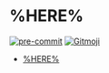 # %HERE%

[![pre-commit](https://img.shields.io/badge/pre--commit-enabled-brightgreen?logo=pre-commit&logoColor=white)](https://github.com/pre-commit/pre-commit)
[![Gitmoji](https://img.shields.io/badge/gitmoji-%20%F0%9F%98%9C%20%F0%9F%98%8D-FFDD67.svg?style=flat-square)](https://gitmoji.dev)

<!-- mdformat-toc start --slug=github --no-anchors --maxlevel=6 --minlevel=1 -->

- [%HERE%](#%25here%25)

<!-- mdformat-toc end -->
